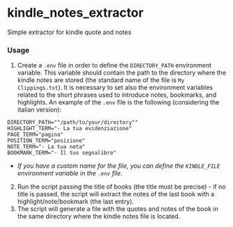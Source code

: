 # kindle_notes_extractor

Simple extractor for kindle quote and notes

### Usage

1. Create a `.env` file in order to define the `DIRECTORY_PATH` environment variable. This variable should contain the path to the directory where the kindle notes are stored (the standard name of the file is `My Clippings.txt`). It is necessary to set also the environment variables related to the short phrases used to introduce notes, bookmarks, and highlights. An example of the `.env` file is the following (considering the italian version):

```
DIRECTORY_PATH=""/path/to/your/directory""
HIGHLIGHT_TERM="- La tua evidenziazione"
PAGE_TERM="pagina"
POSITION_TERM="posizione"
NOTE_TERM="- La tua nota"
BOOKMARK_TERM="- Il tuo segnalibro"
```

- _If you have a custom name for the file, you can define the `KINDLE_FILE` environment variable in the `.env` file._

2. Run the script passing the title of books (the title must be precise) - if no title is passed, the script will extract the notes of the last book with a highlight/note/bookmark (the last entry).
3. The script will generate a file with the quotes and notes of the book in the same directory where the kindle notes file is located.
